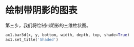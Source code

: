 # 绘制带阴影的图表

第三步，我们将绘制带阴影的三维柱状图。

```python
ax1.bar3d(x, y, bottom, width, depth, top, shade=True)
ax1.set_title('Shaded')
```
